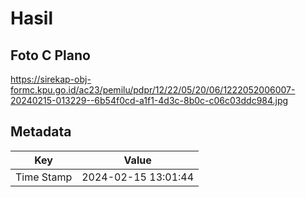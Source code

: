 # Hasil

## Foto C Plano

https://sirekap-obj-formc.kpu.go.id/ac23/pemilu/pdpr/12/22/05/20/06/1222052006007-20240215-013229--6b54f0cd-a1f1-4d3c-8b0c-c06c03ddc984.jpg


## Metadata

| Key        | Value               |
| ---------- | ------------------- |
| Time Stamp | 2024-02-15 13:01:44 |



